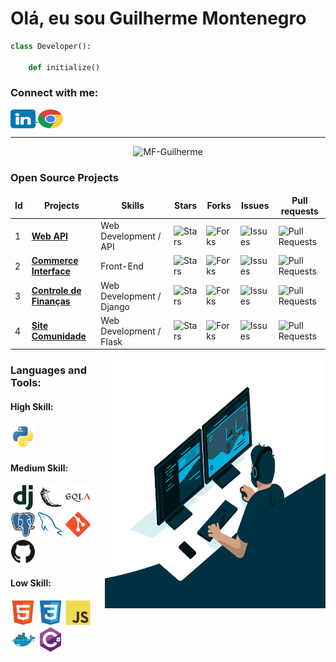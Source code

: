 # Olá, eu sou Guilherme Montenegro

```python 
class Developer():

	def initialize()
```

<p align="left">
    <h3 align="left">Connect with me:</h3>
    <a href="https://www.linkedin.com/in/guimontenegro/" target="_blank">
        <img align="center" src="linkedin.png" alt="guimontenegro" height="30" width="40" />
    </a>
    <a href="https://guiportfolio.herokuapp.com/" target="_blank">
        <img align="center" src="chrome.png" alt="portfolio" height="30" width="40" target="_blank"/>
    </a>
</p>

---

<p align="center"> <img src="https://komarev.com/ghpvc/?username=MF-Guilherme" alt="MF-Guilherme" /> </p>


<h3>Open Source Projects</h3>
<table>
    <thead align="center">
        <tr border: none;>
            <td><b>Id</b></td>
	    <td><b>Projects</b></td>
	    <td><b>Skills</b></td>
            <td><b>Stars</b></td>
            <td><b>Forks</b></td>
            <td><b>Issues</b></td>
            <td><b>Pull requests</b></td>
        </tr>
    </thead>
    <tbody>
	<tr>
		<td>1</td>
            	<td><a href="https://github.com/MF-Guilherme/impacta-commerce-webapi"><b>Web API</b></a></td>
		<td> Web Development / API</td>
            	<td><img alt="Stars" src="https://img.shields.io/github/stars/MF-Guilherme/impacta-commerce-webapi?style=flat-square&labelColor=343b41" /></td>
            	<td><img alt="Forks" src="https://img.shields.io/github/forks/MF-Guilherme/impacta-commerce-webapi?style=flat-square&labelColor=343b41" /></td>
            	<td><img alt="Issues" src="https://img.shields.io/github/issues/MF-Guilherme/impacta-commerce-webapi?style=flat-square&labelColor=343b41" /></td>
            	<td><img alt="Pull Requests" src="https://img.shields.io/github/issues-pr/MF-Guilherme/impacta-commerce-webapi?style=flat-square&labelColor=343b41" /></td>
        </tr>
        <tr>
		<td>2</td>
            	<td><a href="https://github.com/MF-Guilherme/impacta-commerce-webapp"><b>Commerce Interface</b></a></td>
		<td>Front-End</td>
            	<td><img alt="Stars" src="https://img.shields.io/github/stars/MF-Guilherme/impacta-commerce-webapp?style=flat-square&labelColor=343b41" /></td>
            	<td><img alt="Forks" src="https://img.shields.io/github/forks/MF-Guilherme/impacta-commerce-webapp?style=flat-square&labelColor=343b41" /></td>
            	<td><img alt="Issues" src="https://img.shields.io/github/issues/MF-Guilherme/impacta-commerce-webapp?style=flat-square&labelColor=343b41" /></td>
            	<td><img alt="Pull Requests" src="https://img.shields.io/github/issues-pr/MF-Guilherme/impacta-commerce-webapp?style=flat-square&labelColor=343b41" /></td>
        </tr>
        </tr>
        <td>3</td>
		<td><a href="https://github.com/MF-Guilherme/Finan.ce"><b>Controle de Finanças</b></a></td>
	 	<td>Web Development / Django</td>
	    	<td><img alt="Stars" src="https://img.shields.io/github/stars/MF-Guilherme/Finan.ce?style=flat-square&labelColor=343b41" /></td>
            	<td><img alt="Forks" src="https://img.shields.io/github/forks/MF-Guilherme/Finan.ce?style=flat-square&labelColor=343b41" /></td>
            	<td><img alt="Issues" src="https://img.shields.io/github/issues/MF-Guilherme/Finan.ce?style=flat-square&labelColor=343b41" /></td>
            	<td><img alt="Pull Requests" src="https://img.shields.io/github/issues-pr/MF-Guilherme/Finan.ce?style=flat-square&labelColor=343b41" /></td>
        </tr>
        <tr>
        <tr>
		<td>4</td>
            	<td><a href="https://github.com/MF-Guilherme/SiteComunidade"><b>Site Comunidade</b></a></td>
		<td>Web Development / Flask</td>
            	<td><img alt="Stars" src="https://img.shields.io/github/stars/MF-Guilherme/SiteComunidade?style=flat-square&labelColor=343b41" /></td>
            	<td><img alt="Forks" src="https://img.shields.io/github/forks/MF-Guilherme/SiteComunidade?style=flat-square&labelColor=343b41" /></td>
            	<td><img alt="Issues" src="https://img.shields.io/github/issues/MF-Guilherme/SiteComunidade?style=flat-square&labelColor=343b41" /></td>
            	<td><img alt="Pull Requests" src="https://img.shields.io/github/issues-pr/MF-Guilherme/SiteComunidade?style=flat-square&labelColor=343b41" /></td>
    </tbody>
</table>

 <img align="right" alt="GIF" src="code.gif" width="70%" height="400px" />

<h3 align="left">Languages and Tools:</h3>
    <p align="left">
        <h4 align="left">High Skill:</h4>
        <a href="https://stackshare.io/python" target="_blank"><img src="https://github.com/devicons/devicon/blob/master/icons/python/python-original.svg" alt="python" width="40" height="40" /></a>
        <h4 align="left">Medium Skill:</h4>
        <a href="https://stackshare.io/django" target="_blank"><img src="https://github.com/devicons/devicon/blob/master/icons/django/django-plain.svg" alt="django" width="40" height="40" /></a>
        <a href="https://stackshare.io/flask" target="_blank"><img src="https://github.com/devicons/devicon/blob/master/icons/flask/flask-original.svg" alt="flask" width="40" height="40" /></a>
        <a href="https://stackshare.io/sqlalchemy" target="_blank"><img src="https://github.com/devicons/devicon/blob/master/icons/sqlalchemy/sqlalchemy-original.svg" alt="sqlalchemy" width="40" height="40" /></a>
        <a href="https://stackshare.io/postgresql" target="_blank"><img src="https://github.com/devicons/devicon/blob/master/icons/postgresql/postgresql-original.svg" alt="postgresql" width="40" height="40" /></a>
        <a href="https://stackshare.io/mysql" target="_blank"><img src="https://github.com/devicons/devicon/blob/master/icons/mysql/mysql-original.svg" alt="mysql" width="40" height="40" /></a>
        <a href="https://stackshare.io/git" target="_blank"><img src="https://github.com/devicons/devicon/raw/master/icons/git/git-original.svg" alt="git" width="40" height="40" /></a>
        <a href="https://stackshare.io/github" target="_blank"><img src="https://github.com/devicons/devicon/raw/master/icons/github/github-original.svg" alt="github" width="40" height="40" /></a>
        <h4 align="left">Low Skill:</h4>
        <a href="https://stackshare.io/html5" target="_blank"><img src="https://github.com/devicons/devicon/blob/master/icons/html5/html5-original.svg" alt="html5" width="40" height="40" /></a>       
        <a href="https://stackshare.io/css-3" target="_blank"><img src="https://github.com/devicons/devicon/blob/master/icons/css3/css3-original.svg" alt="css3" width="40" height="40" /></a>   
        <a href="https://stackshare.io/javascript" target="_blank"><img src="https://github.com/devicons/devicon/raw/master/icons/javascript/javascript-original.svg" alt="javascript" width="40" height="40" /></a>
        <a href="https://stackshare.io/docker" target="_blank"><img src="https://github.com/devicons/devicon/raw/master/icons/docker/docker-original.svg" alt="docker" width="40" height="40" /></a>    
        <a href="https://stackshare.io/c-sharp" target="_blank"><img src="https://github.com/devicons/devicon/blob/master/icons/csharp/csharp-original.svg" alt="docker" width="40" height="40" /></a>
    </p>



